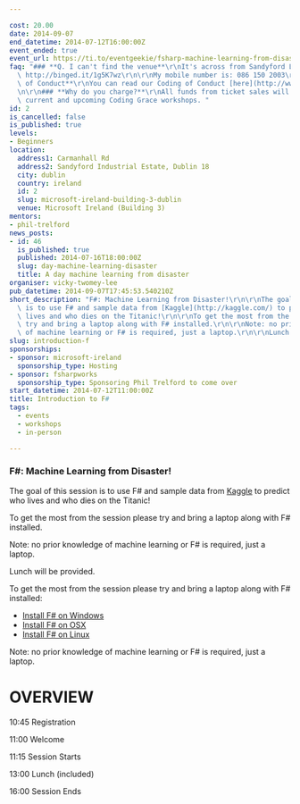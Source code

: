 ```yaml
---

cost: 20.00
date: 2014-09-07
end_datetime: 2014-07-12T16:00:00Z
event_ended: true
event_url: https://ti.to/eventgeekie/fsharp-machine-learning-from-disaster
faq: "### **Q. I can't find the venue**\r\nIt's across from Sandyford LUAS stop. See\
  \ http://binged.it/1g5K7wz\r\n\r\nMy mobile number is: 086 150 2003\r\n\r\n### **Code\
  \ of Conduct**\r\nYou can read our Coding of Conduct [here](http://www.codinggrace.com/#conduct).\r\
  \n\r\n### **Why do you charge?**\r\nAll funds from ticket sales will go into running\
  \ current and upcoming Coding Grace workshops. "
id: 2
is_cancelled: false
is_published: true
levels:
- Beginners
location:
  address1: Carmanhall Rd
  address2: Sandyford Industrial Estate, Dublin 18
  city: dublin
  country: ireland
  id: 2
  slug: microsoft-ireland-building-3-dublin
  venue: Microsoft Ireland (Building 3)
mentors:
- phil-trelford
news_posts:
- id: 46
  is_published: true
  published: 2014-07-16T18:00:00Z
  slug: day-machine-learning-disaster
  title: A day machine learning from disaster
organiser: vicky-twomey-lee
pub_datetime: 2014-09-07T17:45:53.540210Z
short_description: "F#: Machine Learning from Disaster!\r\n\r\nThe goal of this session\
  \ is to use F# and sample data from [Kaggle](http://kaggle.com/) to predict who\
  \ lives and who dies on the Titanic!\r\n\r\nTo get the most from the session please\
  \ try and bring a laptop along with F# installed.\r\n\r\nNote: no prior knowledge\
  \ of machine learning or F# is required, just a laptop.\r\n\r\nLunch will be provided."
slug: introduction-f
sponsorships:
- sponsor: microsoft-ireland
  sponsorship_type: Hosting
- sponsor: fsharpworks
  sponsorship_type: Sponsoring Phil Trelford to come over
start_datetime: 2014-07-12T11:00:00Z
title: Introduction to F#
tags:
  - events
  - workshops
  - in-person

---
```


### F#: Machine Learning from Disaster!

The goal of this session is to use F# and sample data from [Kaggle](http://kaggle.com/) to predict who lives and who dies on the Titanic!

To get the most from the session please try and bring a laptop along with F# installed.

Note: no prior knowledge of machine learning or F# is required, just a laptop.

Lunch will be provided.

To get the most from the session please try and bring a laptop along with F# installed:

* [Install F# on Windows](http://fsharp.org/use/windows/) 
* [Install F# on OSX](http://fsharp.org/use/mac/) 
* [Install F# on Linux](http://fsharp.org/use/linux/) 

Note: no prior knowledge of machine learning or F# is required, just a laptop.

# OVERVIEW
10:45 Registration

11:00 Welcome

11:15 Session Starts

13:00 Lunch (included)

16:00 Session Ends


